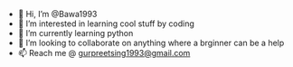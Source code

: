 - 👋 Hi, I’m @Bawa1993
- 👀 I’m interested in learning cool stuff by coding
- 🌱 I’m currently learning python
- 💞️ I’m looking to collaborate on anything where a brginner can be a help
- 📫 Reach me @ gurpreetsing1993@gmail.com

<!---
Bawa1993/Bawa1993 is a ✨ special ✨ repository because its `README.md` (this file) appears on your GitHub profile.
You can click the Preview link to take a look at your changes.
--->
